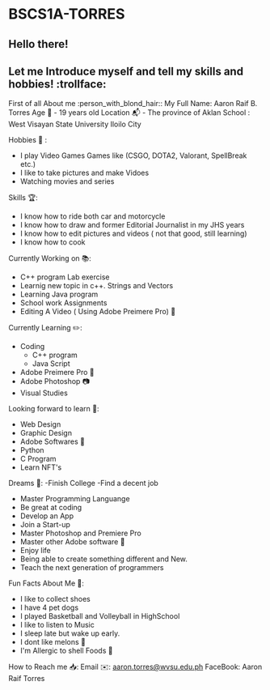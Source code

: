 # BSCS1A-TORRES
## Hello there!
## Let me Introduce myself and tell my skills and hobbies! :trollface:

First of all About me :person_with_blond_hair::
  My Full Name: Aaron Raif B. Torres 
  Age :date: -  19 years old 
  Location :mailbox_with_mail:  - The province of Aklan 
  School : West Visayan State University Iloilo City
  
 Hobbies :space_invader: : 
 -  I play Video Games
    Games like (CSGO, DOTA2, Valorant, SpellBreak etc.)
 -  I like to take pictures and make Vidoes
 -  Watching movies and series
 
 
 Skills :trophy::
 - I know how to ride both car and motorcycle
 - I know how to draw and former Editorial Journalist in my JHS years
 - I know how to edit pictures and videos ( not that good, still learning)
 - I know how to cook
 
 Currently Working on :books:: 
 - C++ program Lab exercise
 - Learnig new topic in c++. Strings and Vectors
 - Learning Java program
 - School work Assignments
 - Editing A Video ( Using Adobe Preimere Pro) :movie_camera:

 Currently Learning :pencil2::
 - Coding   
    - C++ program
    -  Java Script 
 - Adobe Preimere Pro :movie_camera:
 - Adobe Photoshop :camera:
 - Visual Studies
 
 Looking forward to learn :green_book::
 - Web Design
 - Graphic Design
 - Adobe Softwares :movie_camera:
 - Python
 - C Program
 - Learn NFT's
 
 
 Dreams :seedling::
 -Finish College
 -Find a decent job
 - Master Programming Languange
 - Be great at coding
 - Develop an App
 - Join a Start-up
 - Master Photoshop and Premiere Pro
 - Master other Adobe software :movie_camera:
 - Enjoy life
 - Being able to create something different and New.
 - Teach the next generation of programmers

  Fun Facts About Me :sunflower::
  - I like to collect shoes
  - I have 4 pet dogs 
  - I played Basketball and Volleyball in HighSchool
  - I like to listen to Music
  - I sleep late but wake up early.
  - I dont like melons :melon:
  - I'm Allergic to shell Foods :fried_shrimp:

  How to Reach me :inbox_tray::
  Email :envelope::  aaron.torres@wvsu.edu.ph
  FaceBook: Aaron Raif Torres
  
  
 
  
  




 

